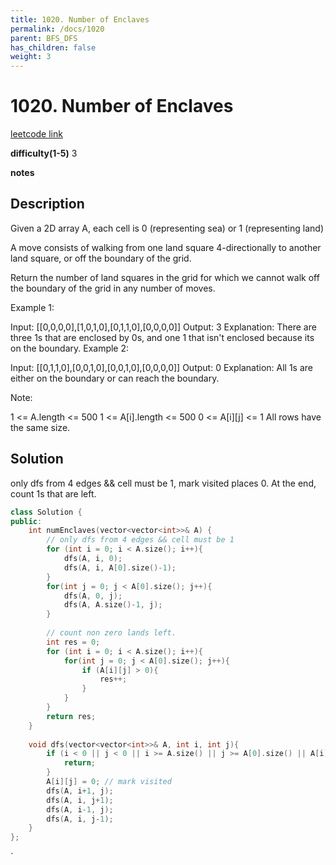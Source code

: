 ```yaml
---
title: 1020. Number of Enclaves
permalink: /docs/1020
parent: BFS_DFS
has_children: false
weight: 3
---
```

# 1020. Number of Enclaves
[leetcode link](https://leetcode.com/problems/number-of-enclaves/)

**difficulty(1-5)** 
3

**notes**   


## Description
Given a 2D array A, each cell is 0 (representing sea) or 1 (representing land)

A move consists of walking from one land square 4-directionally to another land square, or off the boundary of the grid.

Return the number of land squares in the grid for which we cannot walk off the boundary of the grid in any number of moves.

 

Example 1:

Input: [[0,0,0,0],[1,0,1,0],[0,1,1,0],[0,0,0,0]]
Output: 3
Explanation: 
There are three 1s that are enclosed by 0s, and one 1 that isn't enclosed because its on the boundary.
Example 2:

Input: [[0,1,1,0],[0,0,1,0],[0,0,1,0],[0,0,0,0]]
Output: 0
Explanation: 
All 1s are either on the boundary or can reach the boundary.
 

Note:

1 <= A.length <= 500
1 <= A[i].length <= 500
0 <= A[i][j] <= 1
All rows have the same size.

## Solution
only dfs from 4 edges && cell must be 1, mark visited places 0.
At the end, count 1s that are left. 

```c++
class Solution {
public:
    int numEnclaves(vector<vector<int>>& A) {
        // only dfs from 4 edges && cell must be 1
        for (int i = 0; i < A.size(); i++){
            dfs(A, i, 0);
            dfs(A, i, A[0].size()-1);
        }
        for(int j = 0; j < A[0].size(); j++){
            dfs(A, 0, j);
            dfs(A, A.size()-1, j);
        }
        
        // count non zero lands left.
        int res = 0;
        for (int i = 0; i < A.size(); i++){
            for(int j = 0; j < A[0].size(); j++){
                if (A[i][j] > 0){
                    res++;
                }
            }
        }
        return res;
    }
    
    void dfs(vector<vector<int>>& A, int i, int j){
        if (i < 0 || j < 0 || i >= A.size() || j >= A[0].size() || A[i][j] == 0){
            return;
        }
        A[i][j] = 0; // mark visited
        dfs(A, i+1, j);
        dfs(A, i, j+1);
        dfs(A, i-1, j);
        dfs(A, i, j-1);
    }
};
```

<!-- 
Default label
{: .label }

Blue label
{: .label .label-blue }

Stable
{: .label .label-green }

New release
{: .label .label-purple }

Coming soon
{: .label .label-yellow }

Deprecated
{: .label .label-red } -->
`